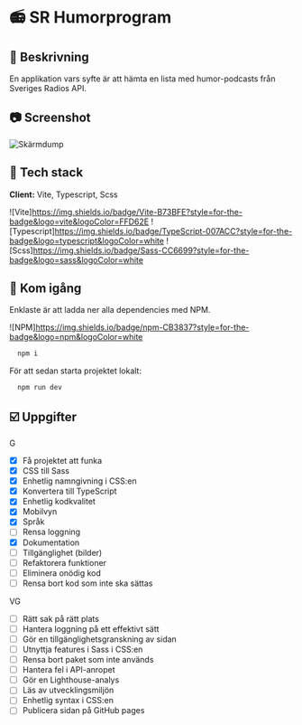 # 📻 SR Humorprogram

## 📜 Beskrivning

En applikation vars syfte är att hämta en lista med humor-podcasts från Sveriges Radios API.

## 📷 Screenshot

![Skärmdump](https://drive.google.com/file/d/1kMhAwPYuuwLY2DxFdPqfkMS_92MDBiS9/view?usp=sharing)

## 🚀 Tech stack

**Client:** Vite, Typescript, Scss

![Vite]https://img.shields.io/badge/Vite-B73BFE?style=for-the-badge&logo=vite&logoColor=FFD62E ![Typescript]https://img.shields.io/badge/TypeScript-007ACC?style=for-the-badge&logo=typescript&logoColor=white ![Scss]https://img.shields.io/badge/Sass-CC6699?style=for-the-badge&logo=sass&logoColor=white

## 🏁 Kom igång

Enklaste är att ladda ner alla dependencies med NPM.

![NPM]https://img.shields.io/badge/npm-CB3837?style=for-the-badge&logo=npm&logoColor=white

```bash
  npm i
```

För att sedan starta projektet lokalt:

```bash
  npm run dev
```

## ☑️ Uppgifter

G

- [x] Få projektet att funka
- [x] CSS till Sass
- [x] Enhetlig namngivning i CSS:en
- [x] Konvertera till TypeScript
- [x] Enhetlig kodkvalitet
- [x] Mobilvyn
- [x] Språk
- [ ] Rensa loggning
- [x] Dokumentation
- [ ] Tillgänglighet (bilder)
- [ ] Refaktorera funktioner
- [ ] Eliminera onödig kod
- [ ] Rensa bort kod som inte ska sättas

VG

- [ ] Rätt sak på rätt plats
- [ ] Hantera loggning på ett effektivt sätt
- [ ] Gör en tillgänglighetsgranskning av sidan
- [ ] Utnyttja features i Sass i CSS:en
- [ ] Rensa bort paket som inte används
- [ ] Hantera fel i API-anropet
- [ ] Gör en Lighthouse-analys
- [ ] Läs av utvecklingsmiljön
- [ ] Enhetlig syntax i CSS:en
- [ ] Publicera sidan på GitHub pages
